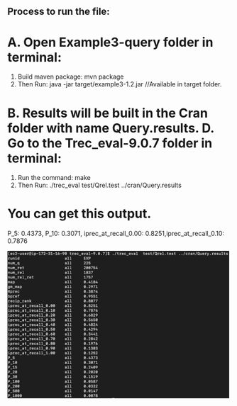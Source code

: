 ## Process to run the file:


# A. Open Example3-query folder in terminal:
  1. Build maven package: mvn package
  2. Then Run: java -jar target/example3-1.2.jar //Available in target folder.

# B. Results will be built in the Cran​ folder with name Query.results. D. Go to the ​Trec_eval-9.0.7​ folder in terminal:
  1. Run the command: make
  2. Then Run: ./trec_eval test/Qrel.test ../cran/Query.results

# You can get this output.

P_5​: 0.4373, ​P_10​: 0.3071, ​iprec_at_recall_0.00​: 0.8251,​ iprec_at_recall_0.10​: 0.7876

<img src="Screenshot 2020-11-15 at 4.33.19 PM.png" width="500">
